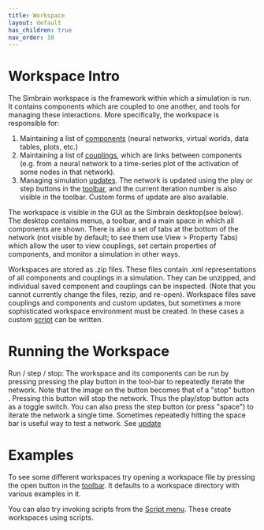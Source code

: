 ```yaml
---
title: Workspace
layout: default
has_children: true
nav_order: 10
---
```


# Workspace Intro

The Simbrain workspace is the framework within which a simulation is run. It contains components which are coupled to one another, and tools for managing these interactions.   More specifically, the workspace  is responsible for:

1. Maintaining a list of [components](components.html) (neural networks, virtual worlds, data tables, plots, etc.)
2. Maintaining a list of [couplings](couplings.html), which are links between components (e.g. from a neural network to a time-series plot of the activation of some nodes in that network).
3. Managing simulation [updates](update.html).  The network is updated using the play or step buttons in the [toolbar](toolbars.html), and the current iteration number is also visible in the toolbar. Custom forms of update are also available.

The workspace is visible in the GUI as the Simbrain desktop(see below). The desktop contains menus, a toolbar, and a main space in which all components are shown. There is also a set of tabs at the bottom of the network (not visible by default; to see them use View > Property Tabs) which allow the user to view couplings, set certain properties of components, and monitor a simulation in other ways.

Workspaces are stored as .zip files. These files contain .xml representations of all components and couplings in a simulation. They can be unzipped, and individual saved component and couplings can be inspected. (Note that you cannot currently change the files, rezip, and re-open). Workspace files save couplings and components and custom updates, but sometimes a more sophisticated workspace environment must be created. In these cases a custom [script](/docs/simulations/) can be written.


# Running the Workspace

Run / step / stop: The workspace and its components can be run by pressing pressing the play button in the tool-bar to repeatedly iterate the network. Note that the image on the button becomes that of a "stop" button . Pressing this button will stop the network. Thus the play/stop button acts as a toggle switch. You can also press the step button (or press "space") to iterate the network a single time. Sometimes repeatedly hitting the space bar is useful way to test a network.  See [update](update)


# Examples

To see some different workspaces try opening a workspace file by pressing the open button in the [toolbar](toolbars.html). It defaults to a workspace directory with various examples in it.

You can also try invoking scripts from the [Script menu](menus.html). These create workspaces using scripts.



